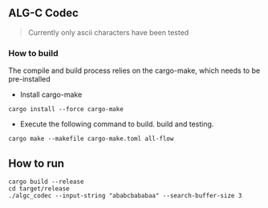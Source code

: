 ## ALG-C Codec

> Currently only ascii characters have been tested

### How to build

The compile and build process relies on the cargo-make, which needs to be pre-installed

- Install cargo-make

```
cargo install --force cargo-make
```

- Execute the following command to build. build and testing.

```
cargo make --makefile cargo-make.toml all-flow
```

## How to run

```
cargo build --release
cd target/release
./algc_codec --input-string "ababcbababaa" --search-buffer-size 3
```
